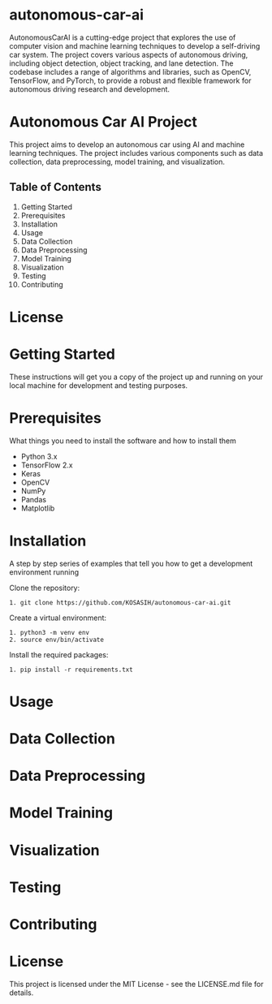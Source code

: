 # autonomous-car-ai

AutonomousCarAI is a cutting-edge project that explores the use of computer vision and machine learning techniques to develop a self-driving car system. The project covers various aspects of autonomous driving, including object detection, object tracking, and lane detection. The codebase includes a range of algorithms and libraries, such as OpenCV, TensorFlow, and PyTorch, to provide a robust and flexible framework for autonomous driving research and development.

# Autonomous Car AI Project

This project aims to develop an autonomous car using AI and machine learning techniques. The project includes various components such as data collection, data preprocessing, model training, and visualization.

## Table of Contents

1. Getting Started
2. Prerequisites
3. Installation
4. Usage
5. Data Collection
6. Data Preprocessing
7. Model Training
8. Visualization
9. Testing
10. Contributing

# License

# Getting Started

These instructions will get you a copy of the project up and running on your local machine for development and testing purposes.

# Prerequisites

What things you need to install the software and how to install them

- Python 3.x
- TensorFlow 2.x
- Keras
- OpenCV
- NumPy
- Pandas
- Matplotlib

# Installation

A step by step series of examples that tell you how to get a development environment running

Clone the repository:

```
1. git clone https://github.com/KOSASIH/autonomous-car-ai.git
```

Create a virtual environment:

```
1. python3 -m venv env
2. source env/bin/activate
```
Install the required packages:

```
1. pip install -r requirements.txt
```

# Usage



# Data Collection



# Data Preprocessing 



# Model Training


# Visualization

# Testing 

# Contributing 

# License

This project is licensed under the MIT License - see the LICENSE.md file for details.
